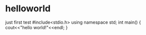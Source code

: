 # helloworld
just first test
#include<stdio.h>
using namespace std;
int main()
{
  cout<<"hello world!"<<endl;
}
